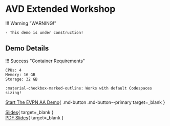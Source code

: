 # AVD Extended Workshop

!!! Warning "WARNING!"

    - This demo is under construction!

## Demo Details

!!! Success "Container Requirements"

    CPUs: 4  
    Memory: 16 GB  
    Storage: 32 GB  

    :material-checkbox-marked-outline: Works with default Codespaces sizing!

[Start The EVPN AA Demo](https://codespaces.new/arista-netdevops-community/one-click-se-demos?quickstart=1&devcontainer_path=.devcontainer%2Favd_extended_workshop%2Fdevcontainer.json){ .md-button .md-button--primary target=_blank }

[Slides](https://arista-netdevops-community.github.io/one-click-se-demos/slides/avd_extended_workshop.html){ target=_blank }  
[PDF Slides](https://arista-netdevops-community.github.io/one-click-se-demos/pdfs/avd_extended_workshop.pdf){ target=_blank }
